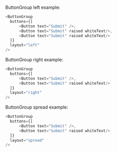 ButtonGroup left example:

```js
<ButtonGroup
  buttons={[
      <Button text="Submit" />,
      <Button text="Submit" raised whiteText/>,
      <Button text="Submit" raised whiteText/>
  ]}
  layout="left"
/>
```


ButtonGroup right example:

```js
<ButtonGroup
  buttons={[
      <Button text="Submit" />,
      <Button text="Submit" raised whiteText/>
  ]}
  layout="right"
/>
```

ButtonGroup spread example:

```js
<ButtonGroup
  buttons={[
      <Button text="Submit" />,
      <Button text="Submit" raised whiteText/>
  ]}
  layout="spread"
/>
```
